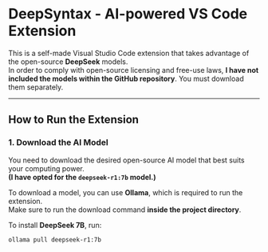 # DeepSyntax - AI-powered VS Code Extension

This is a self-made Visual Studio Code extension that takes advantage of the open-source **DeepSeek** models.  
In order to comply with open-source licensing and free-use laws, **I have not included the models within the GitHub repository**. You must download them separately.

---

## How to Run the Extension

### 1. Download the AI Model
You need to download the desired open-source AI model that best suits your computing power.  
**(I have opted for the `deepseek-r1:7b` model.)**  

To download a model, you can use **Ollama**, which is required to run the extension.  
Make sure to run the download command **inside the project directory**.

To install **DeepSeek 7B**, run:
```sh
ollama pull deepseek-r1:7b
